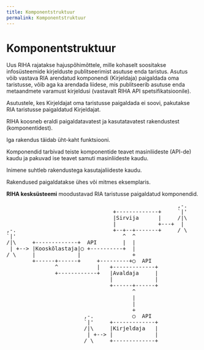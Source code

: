 ```yaml
---
title: Komponentstruktuur
permalink: Komponentstruktuur
---
```


# Komponentstruktuur

Uus RIHA rajatakse hajuspõhimõttele, mille kohaselt soositakse infosüsteemide kirjelduste publitseerimist asutuse enda taristus. Asutus võib vastava RIA arendatud komponendi (Kirjeldaja) paigaldada oma taristusse, võib aga ka arendada liidese, mis publitseerib asutuse enda metaandmete varamust kirjeldusi (vastavalt RIHA API spetsifikatsioonile).

Asutustele, kes Kirjeldajat oma taristusse paigaldada ei soovi, pakutakse RIA taristusse paigaldatud Kirjeldajat.

RIHA koosneb eraldi paigaldatavatest ja kasutatavatest rakendustest (komponentidest).

Iga rakendus täidab üht-kaht funktsiooni.

Komponendid tarbivad teiste komponentide teavet masinliideste (API-de) kaudu ja pakuvad ise teavet samuti masinliideste kaudu.

Inimene suhtleb rakendustega kasutajaliideste kaudu.

Rakendused paigaldatakse ühes või mitmes eksemplaris.

__RIHA kesksüsteemi__ moodustavad RIA taristusse paigaldatud komponendid.

<pre>
                                                     ,-.
                                 +-------------+     `|'
                                 |Sirvija      |     /|\
                                 |             +---+  |
,-.                              +--+--+-------+     / \
`|'                                 ^  ^
/|\     +-------------+  API        |  |
 | +--> |Kooskõlastaja|◯ +----------+  |
/ \     |             |                +
        +------+------+     +---------+◯  API
               ^            |   +-------------+
               +------------+   |Avaldaja     |
                                |             |
                                +------+------+
                                       ^
                                       |
                                       |
                                       +
                        ,-.            ◯  API
                        `|'     +-------------+
                        /|\     |Kirjeldaja   |
                         | +--> |             |
                        / \     +-------------+
  
</pre>  



